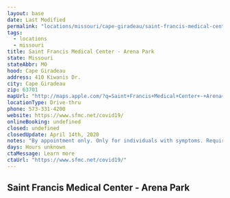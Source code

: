 ```yaml
---
layout: base
date: Last Modified
permalink: "locations/missouri/cape-giradeau/saint-francis-medical-center-arena-park/"
tags:
  - locations
  - missouri
title: Saint Francis Medical Center - Arena Park
state: Missouri
stateAbbr: MO
hood: Cape Giradeau
address: 410 Kiwanis Dr.
city: Cape Giradeau
zip: 63701
mapUrl: "http://maps.apple.com/?q=Saint+Francis+Medical+Center+-+Arena+Park&address=410+Kiwanis+Dr,Cape+Giradeau,Missouri,63701"
locationType: Drive-thru
phone: 573-331-4200
website: https://www.sfmc.net/covid19/
onlineBooking: undefined
closed: undefined
closedUpdate: April 14th, 2020
notes: "By appointment only. Only for individuals with symptoms. Requires phone screen."
days: Hours unknown
ctaMessage: Learn more
ctaUrl: "https://www.sfmc.net/covid19/"
---
```

## Saint Francis Medical Center - Arena Park
